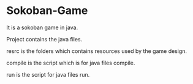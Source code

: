 # Sokoban-Game
It is a sokoban game in java. 

Project contains the java files.

resrc is the folders which contains resources used by the game design.

compile is the script which is for java files compile.

run is the script for java files run.

